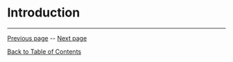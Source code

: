 # Introduction

---

[Previous page](/Lumore/Front%20Matter/preface.md) -- [Next page](/Lumore/Religon/religon.md)

[Back to Table of Contents](/Lumore/Front%20Matter/table-of-contents.md)